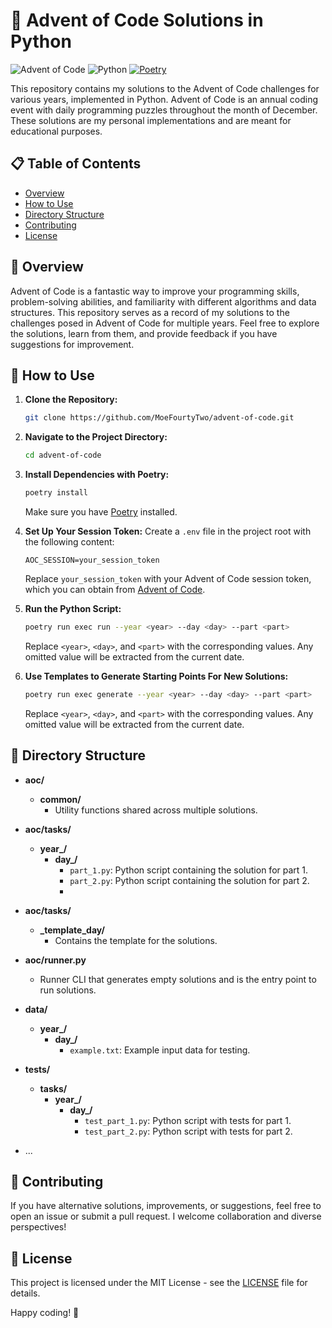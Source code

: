 # 🎄 Advent of Code Solutions in Python

![Advent of Code](https://img.shields.io/badge/Advent%20of%20Code-Yearly-brightgreen)
![Python](https://img.shields.io/badge/Python-3.11-blue)
[![Poetry](https://img.shields.io/badge/Poetry-purple)](https://python-poetry.org/)

This repository contains my solutions to the Advent of Code challenges for various years, implemented in Python. Advent of Code is an annual coding event with daily programming puzzles throughout the month of December. These solutions are my personal implementations and are meant for educational purposes.

## 📋 Table of Contents

- [Overview](#overview)
- [How to Use](#how-to-use)
- [Directory Structure](#directory-structure)
- [Contributing](#contributing)
- [License](#license)

## 🌟 Overview

Advent of Code is a fantastic way to improve your programming skills, problem-solving abilities, and familiarity with different algorithms and data structures. This repository serves as a record of my solutions to the challenges posed in Advent of Code for multiple years. Feel free to explore the solutions, learn from them, and provide feedback if you have suggestions for improvement.

## 🚀 How to Use

1. **Clone the Repository:**
   ```bash
   git clone https://github.com/MoeFourtyTwo/advent-of-code.git
   ```

2. **Navigate to the Project Directory:**
   ```bash
   cd advent-of-code
   ```

3. **Install Dependencies with Poetry:**
   ```bash
   poetry install
   ```

   Make sure you have [Poetry](https://python-poetry.org/) installed.

4. **Set Up Your Session Token:**
   Create a `.env` file in the project root with the following content:
   ```env
   AOC_SESSION=your_session_token
   ```
   Replace `your_session_token` with your Advent of Code session token, which you can obtain from [Advent of Code](https://adventofcode.com/).

5. **Run the Python Script:**
   ```bash
   poetry run exec run --year <year> --day <day> --part <part>
   ```

   Replace `<year>`, `<day>`, and `<part>` with the corresponding values. Any omitted value will be extracted from the current date.

6. **Use Templates to Generate Starting Points For New Solutions:**

   ```bash
   poetry run exec generate --year <year> --day <day> --part <part>
   ```
   
   Replace `<year>`, `<day>`, and `<part>` with the corresponding values. Any omitted value will be extracted from the current date.

## 📁 Directory Structure

- **aoc/**
  - **common/**
    - Utility functions shared across multiple solutions.

- **aoc/tasks/**
  - **year_<year>/**
    - **day_<day>/**
      - `part_1.py`: Python script containing the solution for part 1.
      - `part_2.py`: Python script containing the solution for part 2.
      - 
- **aoc/tasks/**
  - **_template_day/**
    - Contains the template for the solutions.

- **aoc/runner.py**
  - Runner CLI that generates empty solutions and is the entry point to run solutions.

- **data/**
  - **year_<year>/**
    - **day_<day>/**
      - `example.txt`: Example input data for testing.

- **tests/**
  - **tasks/**
    - **year_<year>/**
      - **day_<day>/**
        - `test_part_1.py`: Python script with tests for part 1.
        - `test_part_2.py`: Python script with tests for part 2.

- ...

## 🤝 Contributing

If you have alternative solutions, improvements, or suggestions, feel free to open an issue or submit a pull request. I welcome collaboration and diverse perspectives!

## 📄 License

This project is licensed under the MIT License - see the [LICENSE](LICENSE) file for details.

Happy coding! 🚀